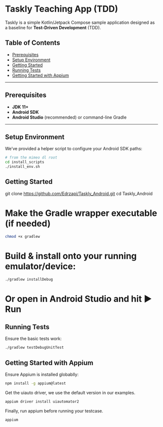 # Taskly Teaching App (TDD)

Taskly is a simple Kotlin/Jetpack Compose sample application designed as a baseline for **Test-Driven Development** (TDD).  


## Table of Contents

- [Prerequisites](#prerequisites)  
- [Setup Environment](#setup-environment)  
- [Getting Started](#getting-started)  
- [Running Tests](#running-tests)  
- [Getting Started with Appium](#getting-started-with-appium)  

---

## Prerequisites

- **JDK 11+**  
- **Android SDK**  
- **Android Studio** (recommended) or command-line Gradle  

---

## Setup Environment

We’ve provided a helper script to configure your Android SDK paths:

```bash
# from the mimeo dl root
cd install_scripts
./install_env.sh
```
## Getting Started

git clone https://github.com/Edrzapi/Taskly_Android.git
cd Taskly_Android

# Make the Gradle wrapper executable (if needed)
```bash
chmod +x gradlew
```
# Build & install onto your running emulator/device:
```bash
./gradlew installDebug
```
# Or open in Android Studio and hit ▶️ Run

## Running Tests

Ensure the basic tests work:
```bash
./gradlew testDebugUnitTest
```

## Getting Started with Appium

Ensure Appium is installed globablly:
```bash
npm install -g appium@latest

```
Get the uiauto driver, we use the default version in our examples.

```bash
appium driver install uiautomator2
```

Finally, run appium before running your testcase.

```bash
appium
```


